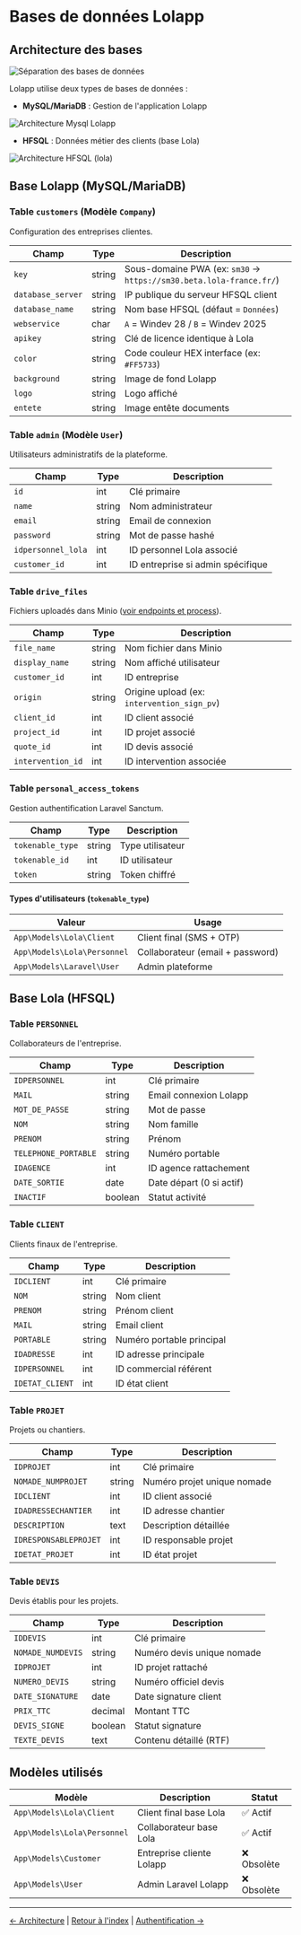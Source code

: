 # Bases de données Lolapp

## Architecture des bases

![Séparation des bases de données](https://imgur.com/v7dRqtB.png)

Lolapp utilise deux types de bases de données :

* **MySQL/MariaDB** : Gestion de l'application Lolapp

![Architecture Mysql Lolapp](https://imgur.com/HI71rQe.png)

* **HFSQL** : Données métier des clients (base Lola)

![Architecture HFSQL (lola)](https://imgur.com/Eu3bVcr.png)

## Base Lolapp (MySQL/MariaDB)

### Table `customers` (Modèle `Company`)

Configuration des entreprises clientes.

| Champ             | Type   | Description                                                         |
| ----------------- | ------ | ------------------------------------------------------------------- |
| `key`             | string | Sous-domaine PWA (ex: `sm30` → `https://sm30.beta.lola-france.fr/`) |
| `database_server` | string | IP publique du serveur HFSQL client                                 |
| `database_name`   | string | Nom base HFSQL (défaut = `Données`)                                 |
| `webservice`      | char   | `A` = Windev 28 / `B` = Windev 2025                                 |
| `apikey`          | string | Clé de licence identique à Lola                                     |
| `color`           | string | Code couleur HEX interface (ex: `#FF5733`)                          |
| `background`      | string | Image de fond Lolapp                                                |
| `logo`            | string | Logo affiché                                                        |
| `entete`          | string | Image entête documents                                              |

### Table `admin` (Modèle `User`)

Utilisateurs administratifs de la plateforme.

| Champ              | Type   | Description                       |
| ------------------ | ------ | --------------------------------- |
| `id`               | int    | Clé primaire                      |
| `name`             | string | Nom administrateur                |
| `email`            | string | Email de connexion                |
| `password`         | string | Mot de passe hashé                |
| `idpersonnel_lola` | int    | ID personnel Lola associé         |
| `customer_id`      | int    | ID entreprise si admin spécifique |

### Table `drive_files`

Fichiers uploadés dans Minio ([voir endpoints et process](./drives_files.md)).

| Champ             | Type   | Description                                 |
| ----------------- | ------ | ------------------------------------------- |
| `file_name`       | string | Nom fichier dans Minio                      |
| `display_name`    | string | Nom affiché utilisateur                     |
| `customer_id`     | int    | ID entreprise                               |
| `origin`          | string | Origine upload (ex: `intervention_sign_pv`) |
| `client_id`       | int    | ID client associé                           |
| `project_id`      | int    | ID projet associé                           |
| `quote_id`        | int    | ID devis associé                            |
| `intervention_id` | int    | ID intervention associée                    |

### Table `personal_access_tokens`

Gestion authentification Laravel Sanctum.

| Champ            | Type   | Description      |
| ---------------- | ------ | ---------------- |
| `tokenable_type` | string | Type utilisateur |
| `tokenable_id`   | int    | ID utilisateur   |
| `token`          | string | Token chiffré    |

#### Types d'utilisateurs (`tokenable_type`)

| Valeur                      | Usage                            |
| --------------------------- | -------------------------------- |
| `App\Models\Lola\Client`    | Client final (SMS + OTP)         |
| `App\Models\Lola\Personnel` | Collaborateur (email + password) |
| `App\Models\Laravel\User`   | Admin plateforme                 |

## Base Lola (HFSQL)

### Table `PERSONNEL`

Collaborateurs de l'entreprise.

| Champ                | Type    | Description              |
| -------------------- | ------- | ------------------------ |
| `IDPERSONNEL`        | int     | Clé primaire             |
| `MAIL`               | string  | Email connexion Lolapp   |
| `MOT_DE_PASSE`       | string  | Mot de passe             |
| `NOM`                | string  | Nom famille              |
| `PRENOM`             | string  | Prénom                   |
| `TELEPHONE_PORTABLE` | string  | Numéro portable          |
| `IDAGENCE`           | int     | ID agence rattachement   |
| `DATE_SORTIE`        | date    | Date départ (0 si actif) |
| `INACTIF`            | boolean | Statut activité          |

### Table `CLIENT`

Clients finaux de l'entreprise.

| Champ           | Type   | Description               |
| --------------- | ------ | ------------------------- |
| `IDCLIENT`      | int    | Clé primaire              |
| `NOM`           | string | Nom client                |
| `PRENOM`        | string | Prénom client             |
| `MAIL`          | string | Email client              |
| `PORTABLE`      | string | Numéro portable principal |
| `IDADRESSE`     | int    | ID adresse principale     |
| `IDPERSONNEL`   | int    | ID commercial référent    |
| `IDETAT_CLIENT` | int    | ID état client            |

### Table `PROJET`

Projets ou chantiers.

| Champ                 | Type   | Description                 |
| --------------------- | ------ | --------------------------- |
| `IDPROJET`            | int    | Clé primaire                |
| `NOMADE_NUMPROJET`    | string | Numéro projet unique nomade |
| `IDCLIENT`            | int    | ID client associé           |
| `IDADRESSECHANTIER`   | int    | ID adresse chantier         |
| `DESCRIPTION`         | text   | Description détaillée       |
| `IDRESPONSABLEPROJET` | int    | ID responsable projet       |
| `IDETAT_PROJET`       | int    | ID état projet              |

### Table `DEVIS`

Devis établis pour les projets.

| Champ             | Type    | Description                |
| ----------------- | ------- | -------------------------- |
| `IDDEVIS`         | int     | Clé primaire               |
| `NOMADE_NUMDEVIS` | string  | Numéro devis unique nomade |
| `IDPROJET`        | int     | ID projet rattaché         |
| `NUMERO_DEVIS`    | string  | Numéro officiel devis      |
| `DATE_SIGNATURE`  | date    | Date signature client      |
| `PRIX_TTC`        | decimal | Montant TTC                |
| `DEVIS_SIGNE`     | boolean | Statut signature           |
| `TEXTE_DEVIS`     | text    | Contenu détaillé (RTF)     |

## Modèles utilisés

| Modèle                      | Description               | Statut     |
| --------------------------- | ------------------------- | ---------- |
| `App\Models\Lola\Client`    | Client final base Lola    | ✅ Actif    |
| `App\Models\Lola\Personnel` | Collaborateur base Lola   | ✅ Actif    |
| `App\Models\Customer`       | Entreprise cliente Lolapp | ❌ Obsolète |
| `App\Models\User`           | Admin Laravel Lolapp      | ❌ Obsolète |

***

[← Architecture](architecture.md) | [Retour à l'index](./) | [Authentification →](authentication.md)
